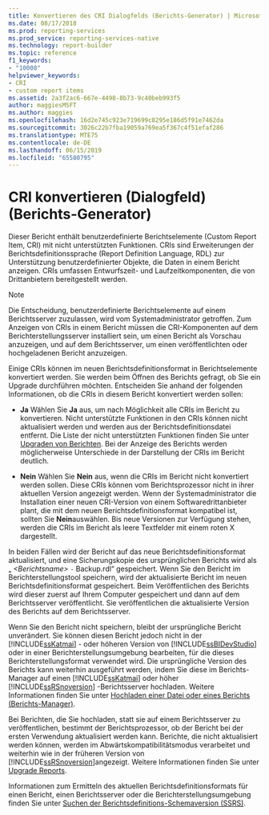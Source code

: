 ```yaml
---
title: Konvertieren des CRI Dialogfelds (Berichts-Generator) | Microsoft-Dokumentation
ms.date: 08/17/2018
ms.prod: reporting-services
ms.prod_service: reporting-services-native
ms.technology: report-builder
ms.topic: reference
f1_keywords:
- "10008"
helpviewer_keywords:
- CRI
- custom report items
ms.assetid: 2a3f2ac6-667e-4498-8b73-9c40beb993f5
author: maggiesMSFT
ms.author: maggies
ms.openlocfilehash: 16d2e745c923e719699c8295e186d5f91e7462da
ms.sourcegitcommit: 3026c22b7fba19059a769ea5f367c4f51efaf286
ms.translationtype: MTE75
ms.contentlocale: de-DE
ms.lasthandoff: 06/15/2019
ms.locfileid: "65580795"
---
```

# <a name="convert-cri-dialog-box-report-builder"></a>CRI konvertieren (Dialogfeld) (Berichts-Generator)

  Dieser Bericht enthält benutzerdefinierte Berichtselemente (Custom Report Item, CRI) mit nicht unterstützten Funktionen. CRIs sind Erweiterungen der Berichtsdefinitionssprache (Report Definition Language, RDL) zur Unterstützung benutzerdefinierter Objekte, die Daten in einem Bericht anzeigen. CRIs umfassen Entwurfszeit- und Laufzeitkomponenten, die von Drittanbietern bereitgestellt werden.  
  
> [!NOTE]  
>  Die Entscheidung, benutzerdefinierte Berichtselemente auf einem Berichtsserver zuzulassen, wird vom Systemadministrator getroffen. Zum Anzeigen von CRIs in einem Bericht müssen die CRI-Komponenten auf dem Berichterstellungsserver installiert sein, um einen Bericht als Vorschau anzuzeigen, und auf dem Berichtsserver, um einen veröffentlichten oder hochgeladenen Bericht anzuzeigen.  
  
 Einige CRIs können im neuen Berichtsdefinitionsformat in Berichtselemente konvertiert werden. Sie werden beim Öffnen des Berichts gefragt, ob Sie ein Upgrade durchführen möchten. Entscheiden Sie anhand der folgenden Informationen, ob die CRIs in diesem Bericht konvertiert werden sollen:  
  
-   **Ja** Wählen Sie **Ja** aus, um nach Möglichkeit alle CRIs im Bericht zu konvertieren. Nicht unterstützte Funktionen in den CRIs können nicht aktualisiert werden und werden aus der Berichtsdefinitionsdatei entfernt. Die Liste der nicht unterstützten Funktionen finden Sie unter [Upgraden von Berichten](../../reporting-services/install-windows/upgrade-reports.md). Bei der Anzeige des Berichts werden möglicherweise Unterschiede in der Darstellung der CRIs im Bericht deutlich.  
  
-   **Nein** Wählen Sie **Nein** aus, wenn die CRIs im Bericht nicht konvertiert werden sollen. Diese CRIs können vom Berichtsprozessor nicht in ihrer aktuellen Version angezeigt werden. Wenn der Systemadministrator die Installation einer neuen CRI-Version von einem Softwaredrittanbieter plant, die mit dem neuen Berichtsdefinitionsformat kompatibel ist, sollten Sie **Nein**auswählen. Bis neue Versionen zur Verfügung stehen, werden die CRIs im Bericht als leere Textfelder mit einem roten X dargestellt.  
  
 In beiden Fällen wird der Bericht auf das neue Berichtsdefinitionsformat aktualisiert, und eine Sicherungskopie des ursprünglichen Berichts wird als „ *\<Berichtsname>* `-` Backup.rdl“ gespeichert. Wenn Sie den Bericht im Berichterstellungstool speichern, wird der aktualisierte Bericht im neuen Berichtsdefinitionsformat gespeichert. Beim Veröffentlichen des Berichts wird dieser zuerst auf Ihrem Computer gespeichert und dann auf dem Berichtsserver veröffentlicht. Sie veröffentlichen die aktualisierte Version des Berichts auf dem Berichtsserver.  
  
 Wenn Sie den Bericht nicht speichern, bleibt der ursprüngliche Bericht unverändert. Sie können diesen Bericht jedoch nicht in der [!INCLUDE[ssKatmai](../../includes/sskatmai-md.md)] - oder höheren Version von [!INCLUDE[ssBIDevStudio](../../includes/ssbidevstudio-md.md)] oder in einer Berichterstellungsumgebung bearbeiten, für die dieses Berichterstellungsformat verwendet wird. Die ursprüngliche Version des Berichts kann weiterhin ausgeführt werden, indem Sie diese im Berichts-Manager auf einen [!INCLUDE[ssKatmai](../../includes/sskatmai-md.md)] oder höher [!INCLUDE[ssRSnoversion](../../includes/ssrsnoversion-md.md)] -Berichtsserver hochladen. Weitere Informationen finden Sie unter [Hochladen einer Datei oder eines Berichts &#40;Berichts-Manager&#41;](../../reporting-services/reports/upload-a-file-or-report-report-manager.md).  
  
 Bei Berichten, die Sie hochladen, statt sie auf einem Berichtsserver zu veröffentlichen, bestimmt der Berichtsprozessor, ob der Bericht bei der ersten Verwendung aktualisiert werden kann. Berichte, die nicht aktualisiert werden können, werden im Abwärtskompatibilitätsmodus verarbeitet und weiterhin wie in der früheren Version von [!INCLUDE[ssRSnoversion](../../includes/ssrsnoversion-md.md)]angezeigt. Weitere Informationen finden Sie unter [Upgrade Reports](../../reporting-services/install-windows/upgrade-reports.md).  
  
 Informationen zum Ermitteln des aktuellen Berichtsdefinitionsformats für einen Bericht, einen Berichtsserver oder die Berichterstellungsumgebung finden Sie unter [Suchen der Berichtsdefinitions-Schemaversion (SSRS)](../../reporting-services/reports/find-the-report-definition-schema-version-ssrs.md).  

  
  
